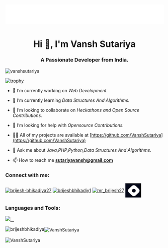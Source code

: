 <h1 align="center">
  <img src="https://raw.githubusercontent.com/VanshSutariya/VanshSutariya/master/name.svg" alt="Vansh Sutariya" />
</h1>
<h1 align="center">Hi 👋,  I'm Vansh Sutariya</h1>
<h3 align="center">A Passionate Developer from India.</h3>

<p align="left"> <img src="https://komarev.com/ghpvc/?username=VanshSutariya&label=Profile%20views&color=0e75b6&style=flat" width="145px" alt="vanshsutariya" /> </p>

[![trophy](https://github-profile-trophy.vercel.app/?username=VanshSutariya&theme=radical&margin-w=20&margin-h=15&no-frame=true)](https://github.com/VanshSutariya/github-profile-trophy)

- 🔭 I’m currently working on *Web Development.*

- 🌱 I’m currently learning *Data Structures And Algorithms.*

- 👯 I’m looking to collaborate on *Heckathons and Open Source Contributions.*

- 🤝 I’m looking for help with *Opensource Contributions.*

- 👨‍💻 All of my projects are available at [https://github.com/VanshSutariya](https://github.com/VanshSutariya)

- 💬 Ask me about *Java,PHP,Python,Data Structures And Algorithms.*

- 📫 How to reach me **sutariyavansh@gmail.com**


<h3 align="left">Connect with me:</h3>
<p align="left">
<a href="https://www.linkedin.com/in/vansh-sutariya" target="blank"><img align="center" src="https://raw.githubusercontent.com/rahuldkjain/github-profile-readme-generator/master/src/images/icons/Social/linked-in-alt.svg" alt="brijesh-bhikadiya27" height="30" width="40" /></a>
<a href="https://www.hackerrank.com/sutariyavansh" target="blank"><img align="center" src="https://raw.githubusercontent.com/rahuldkjain/github-profile-readme-generator/master/src/images/icons/Social/hackerrank.svg" alt="brijeshbhikadiy1" height="30" width="40" /></a>
<a href="https://leetcode.com/vanshsutariya" target="blank"><img align="center" src="https://raw.githubusercontent.com/rahuldkjain/github-profile-readme-generator/master/src/images/icons/Social/leet-code.svg" alt="mr_brijesh27" height="30" width="40" /></a>
<a href="https://https://vanshsutariya.hashnode.dev/" target="blank"><img align="center" src="https://raw.githubusercontent.com/hirentimbadiya/hirentimbadiya/master/hashnode.png" alt="hirentimbadiya74" height="45" width="50" /></a>
</p>

<h3 align="left">Languages and Tools:</h3>
<p>
<a href="https://skillicons.dev">
<img src="https://skillicons.dev/icons?i=c,cpp,java,css,eclipse,firebase,flutter,git,github,html,instagram,js,jquery,linkedin,mysql,ps,postman,py,replit,sass,stackoverflow,twitter,vscode,visualstudio,&perline=12" />
  </a>
</p>

<p><img align="left" src="https://github-readme-stats-ten-navy.vercel.app/api/top-langs?username=VanshSutariya&hide=html&theme=codeSTACKr&show_icons=true&locale=en&layout=compact&title_color=FFBF00" alt="brijeshbhikadiya" /></p>

<p><img align="center" src="https://github-readme-stats-ten-navy.vercel.app/api?username=VanshSutariya&theme=ocean_dark&show_icons=true&ring_color=ff0000&title_color=FFBF00" alt="VanshSutariya"/></p>

<p><img align="center" src="https://github-readme-streak-stats.herokuapp.com/?user=brijeshbhikadiya&theme=chartreuse-dark&currStreakNum=red&fire=red" alt="VanshSutariya" /></p>
